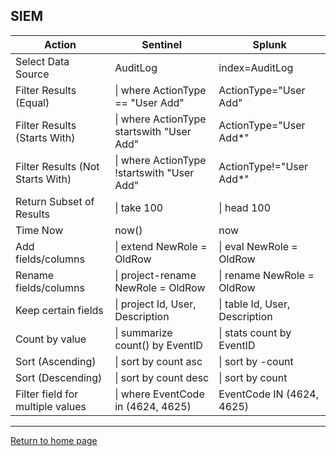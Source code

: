 ## SIEM

| Action                           | Sentinel                                   | Splunk                         |
| -------------------------------- | ------------------------------------------ | ------------------------------ |
| Select Data Source               | AuditLog                                   | index=AuditLog                 |
| Filter Results (Equal)           | \| where ActionType == "User Add"          | ActionType="User Add"          |
| Filter Results (Starts With)     | \| where ActionType startswith "User Add"  | ActionType="User Add*"         |
| Filter Results (Not Starts With) | \| where ActionType !startswith "User Add" | ActionType!="User Add*"        |
| Return Subset of Results         | \| take 100                                | \| head 100                    |
| Time Now                         | now()                                      | now                            |
| Add fields/columns               | \| extend NewRole = OldRow                 | \| eval NewRole = OldRow       |
| Rename fields/columns            | \| project-rename NewRole = OldRow         | \| rename NewRole = OldRow     |
| Keep certain fields              | \| project Id, User, Description           | \| table Id, User, Description |
| Count by value                   | \| summarize count() by EventID            | \| stats count by EventID      |
| Sort (Ascending)                 | \| sort by count asc                       | \| sort by -count              |
| Sort (Descending)                | \| sort by count desc                      | \| sort by count               |
| Filter field for multiple values | \| where EventCode in (4624, 4625)         | EventCode IN (4624, 4625)      |

*** 
[Return to home page](../README.md)
